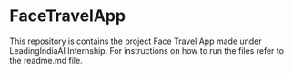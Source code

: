 # FaceTravelApp
This repository is contains the project Face Travel App made under LeadingIndiaAI Internship. For instructions on how to run the files refer to the readme.md file.

